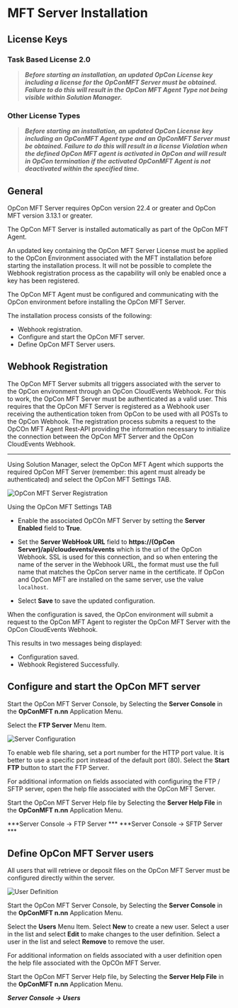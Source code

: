 # MFT Server Installation

## License Keys

### Task Based License 2.0

>***Before starting an installation, an updated OpCon License key including a license for the OpConMFT Server must be obtained. Failure to do this will result in the OpCon MFT Agent Type not being visible within Solution Manager.***

### Other License Types

>***Before starting an installation, an updated OpCon License key including an OpConMFT Agent type and an OpConMFT Server must be obtained. Failure to do this will result in a license Violation when the defined OpCon MFT agent is activated in OpCon and will result in OpCon termination if the activated OpConMFT Agent is not deactivated within the specified time.***

## General

OpCon MFT Server requires OpCon version 22.4 or greater and OpCon MFT version 3.13.1 or greater.

The OpCon MFT Server is installed automatically as part of the OpCon MFT Agent. 

An updated key containing the OpCon MFT Server License must be applied to the OpCon Environment associated with the MFT installation before starting the installation
process. It will not be possible to complete the Webhook registration process as the capability will only be enabled once a key has been registered.

The OpCon MFT Agent must be configured and communicating with the OpCon environment before installing the OpCon MFT Server.

The installation process consists of the following:
- Webhook registration.
- Configure and start the OpCon MFT server.
- Define OpCon MFT Server users.

## Webhook Registration

The OpCon MFT Server submits all triggers associated with the server to the OpCon environment through an OpCon CloudEvents Webhook. For this to work, the OpCon MFT
Server must be authenticated as a valid user. This requires that the OpCon MFT Server is registered as a Webhook user receiving the authentication
token from OpCon to be used with all POSTs to the OpCon Webhook. The registration process submits a request to the OpCOn MFT Agent Rest-API providing
the information necessary to initialize the connection between the OpCon MFT Server and the OpCon CloudEvents Webhook.

-----

Using Solution Manager, select the OpCon MFT Agent which supports the required OpCon MFT Server (remember: this agent must already be authenticated) and select the OpCon MFT Settings TAB.


![OpCon MFT Server Registration](../static/img/opcon-mft-server-registration.png)


Using the OpCon MFT Settings TAB

- Enable the associated OpCOn MFT Server by setting the **Server Enabled** field to **True**.
- Set the **Server WebHook URL** field to **https://(OpCon Server)/api/cloudevents/events** which is the url of the OpCon Webhook. SSL is used for this connection, and so when entering the name of the server in the Webhook URL, the format must use the full name that matches the OpCon server name in the certificate. If OpCon and OpCon MFT are installed on the same server, use the value `localhost`.

- Select **Save** to save the updated configuration.

When the configuration is saved, the OpCon environment will submit a request to the OpCon MFT Agent to register the OpCon MFT Server with the OpCon CloudEvents Webhook.


This results in two messages being displayed:
- Configuration saved.
- Webhook Registered Successfully.

## Configure and start the OpCon MFT server

Start the OpCon MFT Server Console, by Selecting the **Server Console** in the **OpConMFT n.nn** Application Menu.

Select the **FTP Server** Menu Item.


![Server Configuration](../static/img/opcon-mft-server-start-ftp-server.png)


To enable web file sharing, set a port number for the HTTP port value. It is better to use a specific port instead of the default port (80).
Select the **Start FTP** button to start the FTP Server.

For additional information on fields associated with configuring the FTP / SFTP server, open the help file associated with the OpCon MFT Server.

Start the OpCon MFT Server Help file by Selecting the **Server Help File** in the **OpConMFT n.nn** Application Menu.

***Server Console -> FTP Server ***
***Server Console -> SFTP Server ***

## Define OpCon MFT Server users 

All users that will retrieve or deposit files on the OpCon MFT Server must be configured directly within the server. 

![User Definition](../static/img/opcon-mft-server-define-user.png)

Start the OpCon MFT Server Console, by Selecting the **Server Console** in the **OpConMFT n.nn** Application Menu.

Select the **Users** Menu Item.
Select **New** to create a new user.
Select a user in the list and select **Edit** to make changes to the user definition.
Select a user in the list and select **Remove** to remove the user.

For additional information on fields associated with a user definition open the help file associated with the OpCOn MFT Server.

Start the OpCon MFT Server Help file, by Selecting the **Server Help File** in the **OpConMFT n.nn** Application Menu.

***Server Console -> Users***

